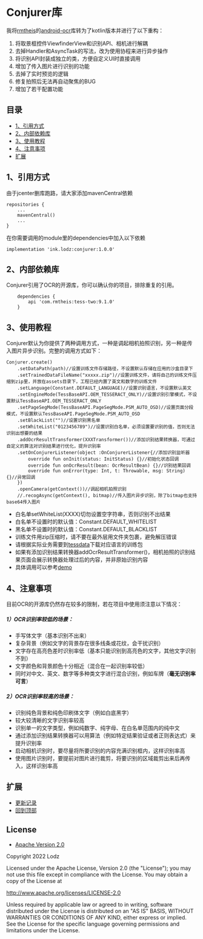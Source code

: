 # Conjurer库
我将[rmtheis](https://github.com/rmtheis)的[android-ocr](https://github.com/rmtheis/android-ocr)库转为了kotlin版本并进行了以下重构：
1. 将取景框控件ViewfinderView和识别API、相机进行解耦
2. 去掉Handler和AsyncTask的写法，改为使用协程来进行异步操作
3. 将识别API封装成独立的类，方便自定义UI时直接调用
4. 增加了传入图片进行识别的功能
5. 去掉了实时预览的逻辑
6. 修复拍照后无法再自动聚焦的BUG
7. 增加了若干配置功能

## 目录
- [1、引用方式](https://github.com/LZ9/Conjurer#1引用方式)
- [2、内部依赖库](https://github.com/LZ9/Conjurer#2内部依赖库)
- [3、使用教程](https://github.com/LZ9/Conjurer#3使用教程)
- [4、注意事项](https://github.com/LZ9/Conjurer#4注意事项)
- [扩展](https://github.com/LZ9/Conjurer#扩展)

## 1、引用方式
由于jcenter删库跑路，请大家添加mavenCentral依赖
```
repositories {
    ...
    mavenCentral()
    ...
}
```
在你需要调用的module里的dependencies中加入以下依赖
```
implementation 'ink.lodz:conjurer:1.0.0'
```

## 2、内部依赖库
Conjurer引用了OCR的开源库，你可以确认你的项目，排除重复的引用。
```
    dependencies {
        api 'com.rmtheis:tess-two:9.1.0'
    }
```

## 3、使用教程
Conjurer默认为你提供了两种调用方式，一种是调起相机拍照识别，另一种是传入图片异步识别。完整的调用方式如下：
```
Conjurer.create()
    .setDataPath(path)//设置训练文件存储路径，不设置默认存储在应用的沙盒目录下
    .setTrainedDataFileName("xxxxx.zip")//设置训练文件，请将自己的训练文件压缩到zip里，并放在assets目录下，工程已经内置了英文和数字的训练文件
    .setLanguage(Constant.DEFAULT_LANGUAGE)//设置识别语言，不设置默认英文
    .setEngineMode(TessBaseAPI.OEM_TESSERACT_ONLY)//设置识别引擎模式，不设置默认TessBaseAPI.OEM_TESSERACT_ONLY
    .setPageSegMode(TessBaseAPI.PageSegMode.PSM_AUTO_OSD)//设置页面分段模式，不设置默认TessBaseAPI.PageSegMode.PSM_AUTO_OSD
    .setBlackList("")//设置识别黑名单
    .setWhiteList("0123456789")//设置识别白名单，必须设置要识别的值，否则无法识别出想要的结果
    .addOcrResultTransformer(XXXTransformer())//添加识别结果转换器，可通过自定义的算法对识别结果进行优化，提升识别率
    .setOnConjurerListener(object :OnConjurerListener{//添加识别监听器
        override fun onInit(status: InitStatus) {}//初始化状态回调
        override fun onOcrResult(bean: OcrResultBean) {}//识别结果回调
        override fun onError(type: Int, t: Throwable, msg: String) {}//异常回调
    })
    .openCamera(getContext())//调起相机拍照识别
    //.recogAsync(getContext(), bitmap)//传入图片异步识别，除了bitmap也支持base64传入图片
```
- 白名单setWhiteList(XXXX)切勿设置空字符串，否则识别不出结果
- 白名单不设置时的默认值：Constant.DEFAULT_WHITELIST
- 黑名单不设置时的默认值：Constant.DEFAULT_BLACKLIST
- 训练文件用zip压缩时，请不要在最外层用文件夹包裹，避免解压错误
- 请根据实际业务需要到[tessdata](https://github.com/tesseract-ocr/tessdata/tree/3.04.00)下载对应语言的训练包
- 如果有添加识别结果转换器addOcrResultTransformer()，相机拍照的识别结果页面会展示转换器处理过后的内容，并非原始识别内容
- 具体调用可以参考[demo](https://github.com/LZ9/Conjurer/blob/master/app/src/main/java/com/lodz/android/conjurerdemo/MainActivity.kt)

## 4、注意事项
目前OCR的开源库仍然存在较多的限制，若在项目中使用须注意以下情况：
##### 1）OCR识别率较低的场景：
- 手写体文字（基本识别不出来）
- 复杂背景（例如文字的背景存在很多线条或花纹，会干扰识别）
- 文字存在高亮色差时识别率低（基本只能识别到高亮色的文字，其他文字识别不到）
- 文字颜色和背景颜色十分相近（混合在一起识别率较低）
- 同时对中文、英文、数字等多种类文字进行混合识别，例如车牌（**毫无识别率可言**）

##### 2）OCR识别率较高的场景：
- 识别纯色背景和纯色印刷体文字（例如白底黑字）
- 较大较清晰的文字识别率较高
- 识别单一的文字类型，例如纯数字、纯字母、在白名单范围内的纯中文
- 通过添加识别结果转换器可以用算法（例如特定结果验证或者正则表达式）来提升识别率
- 启动相机识别时，要尽量将所要识别的内容充满识别框内，这样识别率高
- 使用图片识别时，要提前对图片进行裁剪，将要识别的区域裁剪出来后再传入，这样识别率高

## 扩展

- [更新记录](https://github.com/LZ9/Conjurer/blob/master/conjurer/readme_update.md)
- [回到顶部](https://github.com/LZ9/Conjurer#conjurer库)

## License
- [Apache Version 2.0](http://www.apache.org/licenses/LICENSE-2.0.html)

Copyright 2022 Lodz

Licensed under the Apache License, Version 2.0 (the "License");
you may not use this file except in compliance with the License.
You may obtain a copy of the License at

<http://www.apache.org/licenses/LICENSE-2.0>

Unless required by applicable law or agreed to in writing, software
distributed under the License is distributed on an "AS IS" BASIS,
WITHOUT WARRANTIES OR CONDITIONS OF ANY KIND, either express or implied.
See the License for the specific language governing permissions and
limitations under the License.